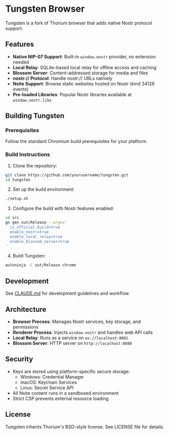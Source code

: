 # Tungsten Browser

Tungsten is a fork of Thorium browser that adds native Nostr protocol support.

## Features

- **Native NIP-07 Support**: Built-in `window.nostr` provider, no extension needed
- **Local Relay**: SQLite-based local relay for offline access and caching
- **Blossom Server**: Content-addressed storage for media and files
- **nostr:// Protocol**: Handle nostr:// URLs natively
- **Nsite Support**: Browse static websites hosted on Nostr (kind 34128 events)
- **Pre-loaded Libraries**: Popular Nostr libraries available at `window.nostr.libs`

## Building Tungsten

### Prerequisites

Follow the standard Chromium build prerequisites for your platform.

### Build Instructions

1. Clone the repository:
```bash
git clone https://github.com/yourusername/tungsten.git
cd tungsten
```

2. Set up the build environment:
```bash
./setup.sh
```

3. Configure the build with Nostr features enabled:
```bash
cd src
gn gen out/Release --args='
  is_official_build=true
  enable_nostr=true
  enable_local_relay=true
  enable_blossom_server=true
'
```

4. Build Tungsten:
```bash
autoninja -C out/Release chrome
```

## Development

See [CLAUDE.md](CLAUDE.md) for development guidelines and workflow.

## Architecture

- **Browser Process**: Manages Nostr services, key storage, and permissions
- **Renderer Process**: Injects `window.nostr` and handles web API calls
- **Local Relay**: Runs as a service on `ws://localhost:8081`
- **Blossom Server**: HTTP server on `http://localhost:8080`

## Security

- Keys are stored using platform-specific secure storage:
  - Windows: Credential Manager
  - macOS: Keychain Services
  - Linux: Secret Service API
- All Nsite content runs in a sandboxed environment
- Strict CSP prevents external resource loading

## License

Tungsten inherits Thorium's BSD-style license. See LICENSE file for details.